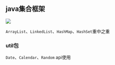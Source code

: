 ## java集合框架

![](http://ww1.sinaimg.cn/mw690/005ReCYTly1g4zrqz8gpnj30f00ihq39.jpg)

`ArrayList`、`LinkedList`、`HashMap`、`HashSet`重中之重


### util包
`Date`、`Calendar`、`Random` api使用